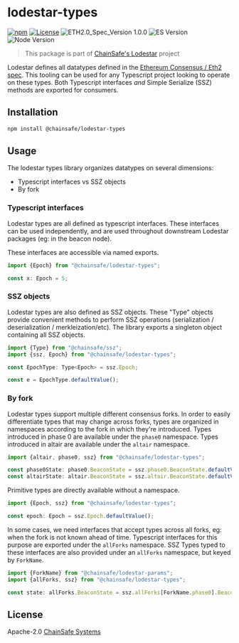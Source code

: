 # lodestar-types

[![npm](https://img.shields.io/npm/v/@chainsafe/lodestar-types)](https://www.npmjs.com/package/@chainsafe/lodestar-types)
[![License](https://img.shields.io/badge/License-Apache%202.0-blue.svg)](https://opensource.org/licenses/Apache-2.0)
![ETH2.0_Spec_Version 1.0.0](https://img.shields.io/badge/ETH2.0_Spec_Version-1.0.0-2e86c1.svg)
![ES Version](https://img.shields.io/badge/ES-2020-yellow)
![Node Version](https://img.shields.io/badge/node-12.x-green)

> This package is part of [ChainSafe's Lodestar](https://lodestar.chainsafe.io) project

Lodestar defines all datatypes defined in the [Ethereum Consensus / Eth2 spec](https://github.com/ethereum/eth2.0-specs). This tooling can be used for any Typescript project looking to operate on these types. Both Typescript interfaces _and_ Simple Serialize (SSZ) methods are exported for consumers.

## Installation

```sh
npm install @chainsafe/lodestar-types
```

## Usage

The lodestar types library organizes datatypes on several dimensions:

- Typescript interfaces vs SSZ objects
- By fork

### Typescript interfaces

Lodestar types are all defined as typescript interfaces. These interfaces can be used independently, and are used throughout downstream Lodestar packages (eg: in the beacon node).

These interfaces are accessible via named exports.

```ts
import {Epoch} from "@chainsafe/lodestar-types";

const x: Epoch = 5;
```

### SSZ objects

Lodestar types are also defined as SSZ objects. These "Type" objects provide convenient methods to perform SSZ operations (serialization / deserialization / merkleization/etc). The library exports a singleton object containing all SSZ objects.

```ts
import {Type} from "@chainsafe/ssz";
import {ssz, Epoch} from "@chainsafe/lodestar-types";

const EpochType: Type<Epoch> = ssz.Epoch;

const e = EpochType.defaultValue();
```

### By fork

Lodestar types support multiple different consensus forks. In order to easily differentiate types that may change across forks, types are organized in namespaces according to the fork in which they're introduced. Types introduced in phase 0 are available under the `phase0` namespace. Types introduced in altair are available under the `altair` namespace.

```ts
import {altair, phase0, ssz} from "@chainsafe/lodestar-types";

const phase0State: phase0.BeaconState = ssz.phase0.BeaconState.defaultValue();
const altairState: altair.BeaconState = ssz.altair.BeaconState.defaultValue();
```

Primitive types are directly available without a namespace.

```ts
import {Epoch, ssz} from "@chainsafe/lodestar-types";

const epoch: Epoch = ssz.Epoch.defaultValue();
```

In some cases, we need interfaces that accept types across all forks, eg: when the fork is not known ahead of time. Typescript interfaces for this purpose are exported under the `allForks` namespace. SSZ Types typed to these interfaces are also provided under an `allForks` namespace, but keyed by `ForkName`.

```ts
import {ForkName} from "@chainsafe/lodestar-params";
import {allForks, ssz} from "@chainsafe/lodestar-types";

const state: allForks.BeaconState = ssz.allForks[ForkName.phase0].BeaconState.defaultValue();
```

## License

Apache-2.0 [ChainSafe Systems](https://chainsafe.io)
